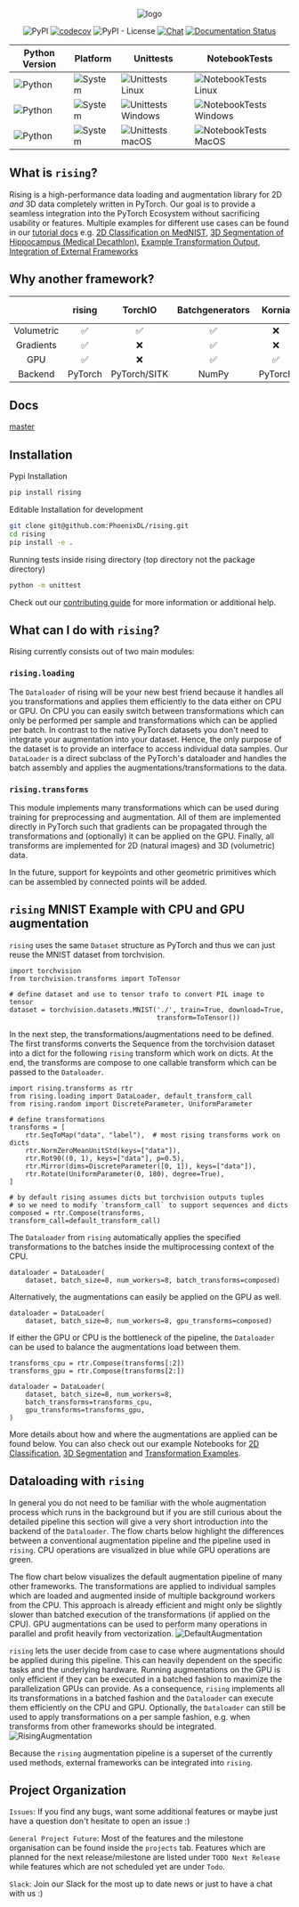 <div align="center">

![logo](docs/source/images/logo/rising_logo.svg "rising")

![PyPI](https://img.shields.io/pypi/v/rising)
[![codecov](https://codecov.io/gh/PhoenixDL/rising/branch/master/graph/badge.svg)](https://codecov.io/gh/PhoenixDL/rising)
![PyPI - License](https://img.shields.io/pypi/l/rising)
[![Chat](https://img.shields.io/badge/Slack-PhoenixDL-orange)](https://join.slack.com/t/phoenixdl/shared_invite/enQtODgwODI0MTE1MjgzLTJkZDE4N2NhM2VmNzVhYTEyMzI3NzFmMDY0NjM3MzJlZWRmMTk5ZWM1YzY2YjY5ZGQ1NWI1YmJmOTdiYTdhYTE)
[![Documentation Status](https://readthedocs.org/projects/rising/badge/?version=latest)](https://rising.readthedocs.io/en/latest/?badge=latest)

</div>

| Python Version                                                 | Platform                                             | Unittests                                                                                         | NotebookTests                                                                            |
|----------------------------------------------------------------|------------------------------------------------------|---------------------------------------------------------------------------------------------------|------------------------------------------------------------------------------------------|
| ![Python](https://img.shields.io/badge/python-3.6/3.7/3.8-orange) | ![System](https://img.shields.io/badge/Linux-blue)   | ![Unittests Linux](https://github.com/PhoenixDL/rising/workflows/Unittests%20Linux/badge.svg)     | ![NotebookTests Linux](https://github.com/PhoenixDL/rising/workflows/NotebookTests%20Linux/badge.svg) |
| ![Python](https://img.shields.io/badge/python-3.6/3.7/3.8-orange) | ![System](https://img.shields.io/badge/Windows-blue) | ![Unittests Windows](https://github.com/PhoenixDL/rising/workflows/Unittests%20Windows/badge.svg) | ![NotebookTests Windows](https://github.com/PhoenixDL/rising/workflows/NotebookTests%20Windows/badge.svg) |
| ![Python](https://img.shields.io/badge/python-3.6/3.7/3.8-orange) | ![System](https://img.shields.io/badge/MacOS-blue)   | ![Unittests macOS](https://github.com/PhoenixDL/rising/workflows/Unittests%20MacOS/badge.svg)    | ![NotebookTests MacOS](https://github.com/PhoenixDL/rising/workflows/NotebookTests%20MacOS/badge.svg) |

## What is `rising`?
Rising is a high-performance data loading and augmentation library for 2D *and* 3D data completely written in PyTorch.
Our goal is to provide a seamless integration into the PyTorch Ecosystem without sacrificing usability or features.
Multiple examples for different use cases can be found in our [tutorial docs](https://rising.readthedocs.io/en/latest/tutorials.html) e.g. 
[2D Classification on MedNIST](https://github.com/PhoenixDL/rising/blob/master/notebooks/classification_2d_mednist.ipynb),
[3D Segmentation of Hippocampus (Medical Decathlon)](https://github.com/PhoenixDL/rising/blob/master/notebooks/lightning_segmentation.ipynb),
[Example Transformation Output](https://rising.readthedocs.io/en/latest/transformations.html),
[Integration of External Frameworks](https://rising.readthedocs.io/en/latest/external_augmentation.html)

## Why another framework?
|  | rising | TorchIO | Batchgenerators | Kornia | DALI | Vanilla PyTorch | Albumentations |
|:----------:|:-------:|:------------:|:---------------:|:-------:|:----:|:---------------:|:--------------:|
| Volumetric | ✅ | ✅ | ✅ | ❌ | ❌ | ❌ | ❌ |
| Gradients | ✅ | ❌ | ✅ | ❌ | ❌ | ❌ | ❌ |
| GPU | ✅ | ❌ | ✅ | ✅ | ❌ | ❌ | ❌ |
| Backend | PyTorch | PyTorch/SITK | NumPy | PyTorch | C++ | PyTorch | NumPy |

## Docs
[master](https://rising.readthedocs.io/en/latest/)

## Installation
Pypi Installation
```bash
pip install rising
```

Editable Installation for development

```bash
git clone git@github.com:PhoenixDL/rising.git
cd rising
pip install -e .
```

Running tests inside rising directory (top directory not the package directory)
```bash
python -m unittest
```

Check out our [contributing guide](https://rising.readthedocs.io/en/latest/contributing.html) for more information or additional help.

## What can I do with `rising`?
Rising currently consists out of two main modules:

### `rising.loading`
The `Dataloader` of rising will be your new best friend because it handles all you transformations and applies them efficiently to the data either on CPU or GPU.
On CPU you can easily switch between transformations which can only be performed per sample and transformations which can be applied per batch.
In contrast to the native PyTorch datasets you don't need to integrate your augmentation into your dataset.
Hence, the only purpose of the dataset is to provide an interface to access individual data samples.
Our `DataLoader` is a direct subclass of the PyTorch's dataloader and handles the batch assembly and applies the augmentations/transformations to the data.

### `rising.transforms`
This module implements many transformations which can be used during training for preprocessing and augmentation.
All of them are implemented directly in PyTorch such that gradients can be propagated through the transformations and (optionally) it can be applied on the GPU.
Finally, all transforms are implemented for 2D (natural images) and 3D (volumetric) data.

In the future, support for keypoints and other geometric primitives which can be assembled by connected points will be added.

## `rising` MNIST Example with CPU and GPU augmentation
`rising` uses the same `Dataset` structure as PyTorch and thus we can just reuse the MNIST dataset from torchvision.
```python3
import torchvision
from torchvision.transforms import ToTensor

# define dataset and use to tensor trafo to convert PIL image to tensor
dataset = torchvision.datasets.MNIST('./', train=True, download=True,
                                     transform=ToTensor())
```

In the next step, the transformations/augmentations need to be defined.
The first transforms converts the Sequence from the torchvision dataset into a dict for the following `rising` transform which work on dicts.
At the end, the transforms are compose to one callable transform which can be passed to the `Dataloader`. 

```python3
import rising.transforms as rtr
from rising.loading import DataLoader, default_transform_call
from rising.random import DiscreteParameter, UniformParameter

# define transformations
transforms = [
    rtr.SeqToMap("data", "label"),  # most rising transforms work on dicts
    rtr.NormZeroMeanUnitStd(keys=["data"]),
    rtr.Rot90((0, 1), keys=["data"], p=0.5),
    rtr.Mirror(dims=DiscreteParameter([0, 1]), keys=["data"]),
    rtr.Rotate(UniformParameter(0, 180), degree=True),
]

# by default rising assumes dicts but torchvision outputs tuples
# so we need to modify `transform_call` to support sequences and dicts
composed = rtr.Compose(transforms, transform_call=default_transform_call)
```

The `Dataloader` from `rising` automatically applies the specified transformations to the batches inside the multiprocessing context of the CPU.
```python3
dataloader = DataLoader(
    dataset, batch_size=8, num_workers=8, batch_transforms=composed)
```

Alternatively, the augmentations can easily be applied on the GPU as well.
```python3
dataloader = DataLoader(
    dataset, batch_size=8, num_workers=8, gpu_transforms=composed)
```

If either the GPU or CPU is the bottleneck of the pipeline, the `Dataloader` can be used to balance the augmentations load between them.
```python3
transforms_cpu = rtr.Compose(transforms[:2])
transforms_gpu = rtr.Compose(transforms[2:])

dataloader = DataLoader(
    dataset, batch_size=8, num_workers=8,
    batch_transforms=transforms_cpu,
    gpu_transforms=transforms_gpu,
)
```

More details about how and where the augmentations are applied can be found below.
You can also check out our example Notebooks for [2D Classification](https://github.com/PhoenixDL/rising/blob/master/notebooks/classification_2d_mednist.ipynb), [3D Segmentation](https://github.com/PhoenixDL/rising/blob/master/notebooks/lightning_segmentation.ipynb)
and [Transformation Examples](https://rising.readthedocs.io/en/latest/transformations.html).

## Dataloading with `rising`
In general you do not need to be familiar with the whole augmentation process which runs in the background but if you are still curious about the
detailed pipeline this section will give a very short introduction into the backend of the `Dataloader`.
The flow charts below highlight the differences between a conventional augmentation pipeline and the pipeline used in `rising`.
CPU operations are visualized in blue while GPU operations are green.

The flow chart below visualizes the default augmentation pipeline of many other frameworks.
The transformations are applied to individual samples which are loaded and augmented inside of multiple background workers from the CPU.
This approach is already efficient and might only be slightly slower than batched execution of the transformations (if applied on the CPU).
GPU augmentations can be used to perform many operations in parallel and profit heavily from vectorization.
![DefaultAugmentation](docs/source/images/dataloading/default.svg "default augmentation pipeline")

`rising` lets the user decide from case to case where augmentations should be applied during this pipeline.
This can heavily dependent on the specific tasks and the underlying hardware.
Running augmentations on the GPU is only efficient if they can be executed in a batched fashion to maximize the parallelization GPUs can provide.
As a consequence, `rising` implements all its transformations in a batched fashion and the `Dataloader` can execute them efficiently on the CPU and GPU.
Optionally, the `Dataloader` can still be used to apply transformations on a per sample fashion, e.g. when transforms from other frameworks should be integrated.
![RisingAugmentation](docs/source/images/dataloading/rising.svg "rising augmentation pipeline")

Because the `rising` augmentation pipeline is a superset of the currently used methods, external frameworks can be integrated into `rising`.

## Project Organization
`Issues`: If you find any bugs, want some additional features or maybe just have a question don't hesitate to open an issue :)

`General Project Future`: Most of the features and the milestone organisation can be found inside the `projects` tab.
Features which are planned for the next release/milestone are listed under `TODO Next Release` while features which are not scheduled yet are under `Todo`.

`Slack`: Join our Slack for the most up to date news or just to have a chat with us :) 
